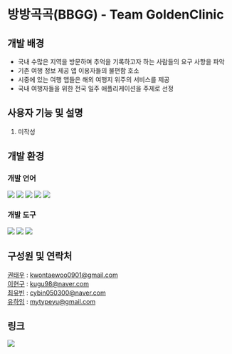 # 방방곡곡(BBGG) - Team GoldenClinic

## 개발 배경
- 국내 수많은 지역을 방문하며 추억을 기록하고자 하는 사람들의 요구 사항을 파악 
- 기존 여행 정보 제공 앱 이용자들의 불편함 호소
- 시중에 있는 여행 앱들은 해외 여행지 위주의 서비스를 제공
- 국내 여행자들을 위한 전국 일주 애플리케이션을 주제로 선정

## 사용자 기능 및 설명
1. 미작성
   
## 개발 환경

### 개발 언어
<img src="https://img.shields.io/badge/Swift-F05138?style=flat-square&logo=Swift&logoColor=white"/></a> 
<img src="https://img.shields.io/badge/JAVA-F05138?style=flat-square&logo=Java&logoColor=white"/></a> 
<img src="https://img.shields.io/badge/JavaScript-F7DF1E?style=flat-square&logo=JavaScript&logoColor=white"/></a> 
<img src="https://img.shields.io/badge/HTML5-E34F26?style=flat-square&logo=HTML5&logoColor=white"/>
<img src="https://img.shields.io/badge/CSS3-1572B6?style=flat-square&logo=CSS3&logoColor=white"/><br>

### 개발 도구
<img src="https://img.shields.io/badge/Xcode-147EFB?style=flat-square&logo=Xcode&logoColor=white"/></a>
<img src="https://img.shields.io/badge/Figma-F24E1E?style=flat-square&logo=Figma&logoColor=white"/></a>
<img src="https://img.shields.io/badge/IntelliJ IDEA-000000?style=flat-square&logo=IntelliJ IDEA&logoColor=white"/></svg><br>

## 구성원 및 연락처
[권태우](https://github.com/boifromangye) : kwontaewoo0901@gmail.com  
[이현구](https://github.com/kugu98) : kugu98@naver.com  
[최유빈](https://github.com/cybin050300) : cybin050300@naver.com  
[유하임](https://github.com/typeYu) : mytypeyu@gmail.com  

## 링크
<a href="https://kwontaewoo0901.atlassian.net/jira/software/projects/BBGG/boards/1/roadmap"><img src="https://img.shields.io/badge/JIRA-blue?style=flat-square&logo=JIRA&logoColor=white"/></a> 
